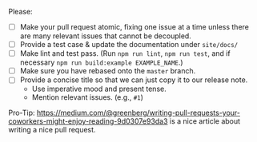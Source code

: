 Please:
- [ ] Make your pull request atomic, fixing one issue at a time unless there are many relevant issues that cannot be decoupled.
- [ ] Provide a test case & update the documentation under `site/docs/`
- [ ] Make lint and test pass. (Run `npm run lint`, `npm run test`, and if necessary `npm run build:example EXAMPLE_NAME`.)
- [ ] Make sure you have rebased onto the `master` branch.
- [ ] Provide a concise title so that we can just copy it to our release note.
  - Use imperative mood and present tense.
  - Mention relevant issues. (e.g., `#1`)
  
Pro-Tip: https://medium.com/@greenberg/writing-pull-requests-your-coworkers-might-enjoy-reading-9d0307e93da3 is a nice article about writing a nice pull request.


